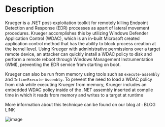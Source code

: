 # Description
Krueger is a .NET post-exploitation toolkit for remotely killing Endpoint Detection and Response (EDR) processes as apart of lateral movement procedures. Krueger accomplishes this by utilizing Windows Defender Application Control (WDAC), which is an in-built Microsoft created application control method that has the ability to block process creation at the kernel level. Using Krueger with administrative permissions over a target remote device, an attacker can quickly install a WDAC policy to disk and perform a remote reboot through Windows Management Instrumentation (WMI), preventing the EDR service from starting on boot. 

Krueger can also be run from memory using tools such as `execute-assembly` and `InlineExecute-Assembly`. To prevent the need to load a WDAC policy from disk while executing Krueger from memory, Krueger includes an embedded WDAC policy inside of the .NET assembly inserted at compile time in which it reads from memory and writes to a target at runtime

More information about this technique can be found on our blog at : BLOG LINK

![image](https://github.com/user-attachments/assets/9d6cc181-972e-4e2a-a5e6-beedd6656685)

